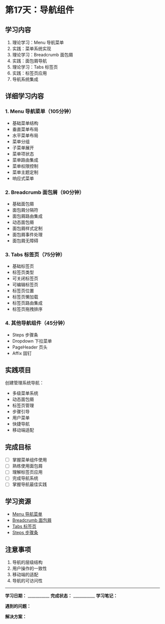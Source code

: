 # 第17天：导航组件

## 学习内容
1. 理论学习：Menu 导航菜单
2. 实践：菜单系统实现
3. 理论学习：Breadcrumb 面包屑
4. 实践：面包屑导航
5. 理论学习：Tabs 标签页
6. 实践：标签页应用
7. 导航系统集成

## 详细学习内容

### 1. Menu 导航菜单（105分钟）
- 基础菜单结构
- 垂直菜单布局
- 水平菜单布局
- 菜单分组
- 子菜单展开
- 菜单项状态
- 菜单路由集成
- 菜单权限控制
- 菜单主题定制
- 响应式菜单

### 2. Breadcrumb 面包屑（90分钟）
- 基础面包屑
- 面包屑分隔符
- 面包屑路由集成
- 动态面包屑
- 面包屑样式定制
- 面包屑事件处理
- 面包屑无障碍

### 3. Tabs 标签页（75分钟）
- 基础标签页
- 标签页类型
- 可关闭标签页
- 可编辑标签页
- 标签页位置
- 标签页懒加载
- 标签页路由集成
- 标签页拖拽排序

### 4. 其他导航组件（45分钟）
- Steps 步骤条
- Dropdown 下拉菜单
- PageHeader 页头
- Affix 固钉

## 实践项目
创建管理系统导航：
- 多级菜单系统
- 动态面包屑
- 标签页管理
- 步骤引导
- 用户菜单
- 快捷导航
- 移动端适配

## 完成目标
- [ ] 掌握菜单组件使用
- [ ] 熟练使用面包屑
- [ ] 理解标签页应用
- [ ] 完成导航系统
- [ ] 掌握导航最佳实践

## 学习资源
- [Menu 导航菜单](https://element-plus.org/zh-CN/component/menu.html)
- [Breadcrumb 面包屑](https://element-plus.org/zh-CN/component/breadcrumb.html)
- [Tabs 标签页](https://element-plus.org/zh-CN/component/tabs.html)
- [Steps 步骤条](https://element-plus.org/zh-CN/component/steps.html)

## 注意事项
1. 导航的层级结构
2. 用户操作的一致性
3. 移动端的适配
4. 导航的可访问性

---

**学习日期：** ___________
**完成状态：** ___________
**学习笔记：**



**遇到的问题：**



**解决方案：**